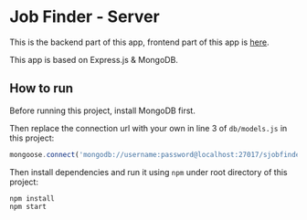 # Job Finder - Server

This is the backend part of this app, frontend part of this app is [here](https://github.com/ZhangYW18/sjobfinder-client).

This app is based on Express.js & MongoDB.

## How to run

Before running this project, install MongoDB first.

Then replace the connection url with your own in line 3 of `db/models.js` in this project:

```javascript
mongoose.connect('mongodb://username:password@localhost:27017/sjobfinder?authMechanism=DEFAULT&authSource=admin')
```

Then install dependencies and run it using `npm` under root directory of this project:

```shell
npm install
npm start
```

